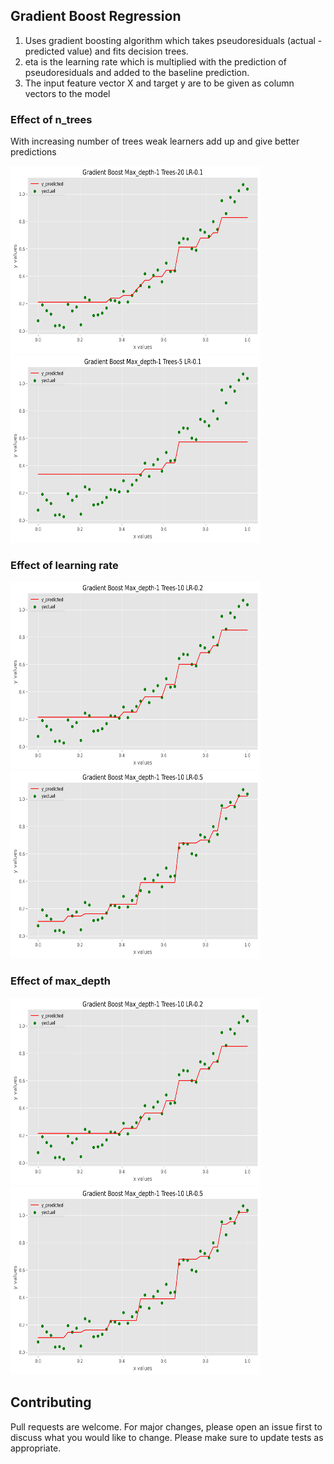 ## Gradient Boost Regression

1. Uses gradient boosting algorithm which takes pseudoresiduals (actual - predicted value) and fits decision trees. 
2. eta is the learning rate which is multiplied with the prediction of pseudoresiduals and added to the baseline prediction.
3. The input feature vector X and target y are to be given as column vectors to the model


### Effect of n_trees

With increasing number of trees weak learners add up and give better predictions

<p float="left">
  <img src="Images/md_1_t_20_lr_1.png" width="400" height="300"/>
  <img src="Images/md_1_t_5_lr_1.png" width="400" height="300"/> 
</p>


### Effect of learning rate

<p float="left">
  <img src="Images/md_1_t_10_lr_2.png" width="400" height="300"/>
  <img src="Images/md_1_t_10_lr_5.png" width="400" height="300"/> 
</p>


### Effect of max_depth

<p float="left">
  <img src="Images/md_1_t_10_lr_2.png" width="400" height="300"/>
  <img src="Images/md_1_t_10_lr_5.png" width="400" height="300"/> 
</p>

## Contributing

Pull requests are welcome. For major changes, please open an issue first to discuss what you would like to change.
Please make sure to update tests as appropriate.
